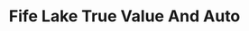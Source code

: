 ---
title: "Fife Lake True Value And Auto"
url: /fife-lake/fife-lake-true-value-and-auto/
shop: Eisenwaren
---